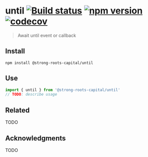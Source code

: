 # until [![Build status](https://travis-ci.org/strong-roots-capital/until.svg?branch=master)](https://travis-ci.org/strong-roots-capital/until) [![npm version](https://img.shields.io/npm/v/@strong-roots-capital/until.svg)](https://npmjs.org/package/@strong-roots-capital/until) [![codecov](https://codecov.io/gh/strong-roots-capital/until/branch/master/graph/badge.svg)](https://codecov.io/gh/strong-roots-capital/until)

> Await until event or callback

## Install

```shell
npm install @strong-roots-capital/until
```

## Use

```typescript
import { until } from '@strong-roots-capital/until'
// TODO: describe usage
```

## Related

TODO

## Acknowledgments

TODO

